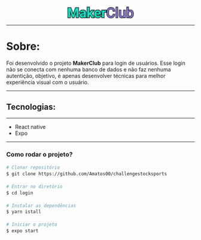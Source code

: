 <p align="center">
  <img width="179" src="https://raw.githubusercontent.com/Amatos00/challengestocksports/main/login/assets/logo-makerclub.png">
</p>

---

# Sobre:

Foi desenvolvido o projeto **MakerClub**  para login de usuários. Esse login não se conecta com nenhuma banco de dados e não faz nenhuma autentição, objetivo, é apenas desenvolver técnicas para melhor experiência visual com o usuário.

---

## Tecnologias:

---

- React native
- Expo

---

### Como rodar o projeto?

```bash
# Clonar repositório
$ git clone https://github.com/Amatos00/challengestocksports

# Entrar no diretório
$ cd login

# Instalar as dependências
$ yarn istall

# Iniciar o projeto
$ expo start

